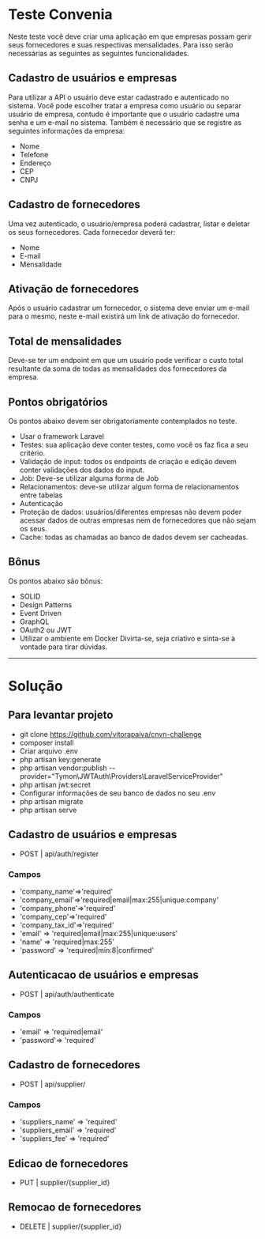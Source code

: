 # Teste Convenia
Neste teste você deve criar uma aplicação em que empresas possam gerir seus fornecedores e suas respectivas mensalidades. Para isso serão necessárias as seguintes as seguintes funcionalidades.

## Cadastro de usuários e empresas
Para utilizar a API o usuário deve estar cadastrado e autenticado no sistema. Você pode escolher tratar a empresa como usuário ou separar usuário de empresa, contudo é importante que o usuário cadastre uma senha e um e-mail no sistema. Também é necessário que se registre as seguintes informações da empresa:
- Nome 
- Telefone 
- Endereço 
- CEP 
- CNPJ

## Cadastro de fornecedores
Uma vez autenticado, o usuário/empresa poderá cadastrar, listar e deletar os seus fornecedores. Cada fornecedor deverá ter:
- Nome 
- E-mail 
- Mensalidade

## Ativação de fornecedores
Após o usuário cadastrar um fornecedor, o sistema deve enviar um e-mail para o mesmo, neste e-mail existirá um link de ativação do fornecedor.

## Total de mensalidades
Deve-se ter um endpoint em que um usuário pode verificar o custo total resultante da soma de todas as mensalidades dos fornecedores da empresa.

## Pontos obrigatórios
Os pontos abaixo devem ser obrigatoriamente contemplados no teste.
- Usar o framework Laravel
- Testes: sua aplicação deve conter testes, como você os faz fica a seu critério.
- Validação de input: todos os endpoints de criação e edição devem conter validações dos dados do input. 
- Job: Deve-se utilizar alguma forma de Job 
- Relacionamentos: deve-se utilizar algum forma de relacionamentos entre tabelas 
- Autenticação 
- Proteção de dados: usuários/diferentes empresas não devem poder acessar dados de outras empresas nem de fornecedores que não sejam os seus. 
- Cache: todas as chamadas ao banco de dados devem ser cacheadas. 

## Bônus 
Os pontos abaixo são bônus:
- SOLID 
- Design Patterns 
- Event Driven 
- GraphQL 
- OAuth2 ou JWT 
- Utilizar o ambiente em Docker
Divirta-se, seja criativo e sinta-se à vontade para tirar dúvidas.

----------------------------------------------------------------------------------------------------------

# Solução

## Para levantar projeto

* git clone https://github.com/vitorapaiva/cnvn-challenge
* composer install
* Criar arquivo .env
* php artisan key:generate
* php artisan vendor:publish --provider="Tymon\JWTAuth\Providers\LaravelServiceProvider"
* php artisan jwt:secret
* Configurar informações de seu banco de dados no seu .env
* php artisan migrate
* php artisan serve

## Cadastro de usuários e empresas
* POST | api/auth/register

### Campos
* 'company_name'=>'required'
* 'company_email'=>'required|email|max:255|unique:company'
* 'company_phone'=>'required'
* 'company_cep'=>'required'
* 'company_tax_id'=>'required'
* 'email' => 'required|email|max:255|unique:users'
* 'name' => 'required|max:255'
* 'password' => 'required|min:8|confirmed'

## Autenticacao de usuários e empresas
* POST | api/auth/authenticate

### Campos
* 'email' => 'required|email'
* 'password'=> 'required'

## Cadastro de fornecedores
* POST | api/supplier/

### Campos
* 'suppliers_name' => 'required'
* 'suppliers_email' => 'required'
* 'suppliers_fee' => 'required'

## Edicao de fornecedores
* PUT | supplier/{supplier_id}

## Remocao de fornecedores
* DELETE | supplier/{supplier_id}




